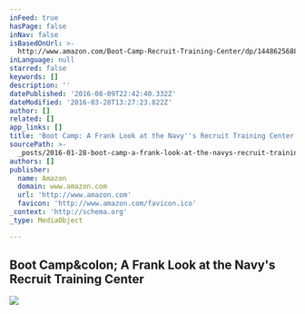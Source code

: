 ```yaml
---
inFeed: true
hasPage: false
inNav: false
isBasedOnUrl: >-
  http://www.amazon.com/Boot-Camp-Recruit-Training-Center/dp/1448625688/ref=sr_1_1?ie=UTF8&qid=1453957153&sr=8-1&keywords=boot+camp+%2B+justin+m+kolenc
inLanguage: null
starred: false
keywords: []
description: ''
datePublished: '2016-08-09T22:42:40.332Z'
dateModified: '2016-03-28T13:27:23.822Z'
author: []
related: []
app_links: []
title: 'Boot Camp: A Frank Look at the Navy''s Recruit Training Center'
sourcePath: >-
  _posts/2016-01-28-boot-camp-a-frank-look-at-the-navys-recruit-training-cente.md
authors: []
publisher:
  name: Amazon
  domain: www.amazon.com
  url: 'http://www.amazon.com'
  favicon: 'http://www.amazon.com/favicon.ico'
_context: 'http://schema.org'
_type: MediaObject

---
```

<article style=""><h1>Boot Camp&amp;colon; A Frank Look at the Navy's Recruit Training Center</h1><img src="http://ecx.images-amazon.com/images/I/51CMQDD0VFL.jpg" /></article>